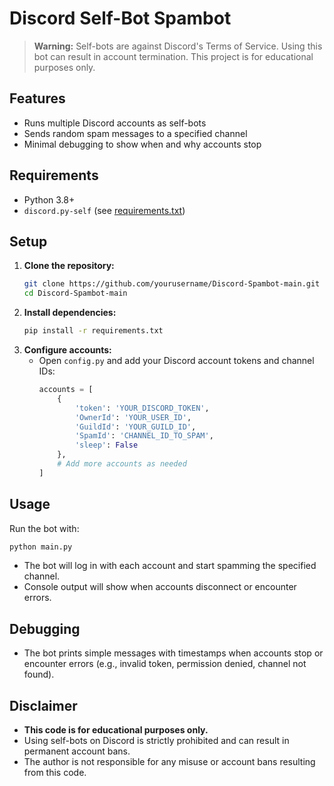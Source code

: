 # Discord Self-Bot Spambot

> **Warning:** Self-bots are against Discord's Terms of Service. Using this bot can result in account termination. This project is for educational purposes only.

## Features
- Runs multiple Discord accounts as self-bots
- Sends random spam messages to a specified channel
- Minimal debugging to show when and why accounts stop

## Requirements
- Python 3.8+
- `discord.py-self` (see [requirements.txt](requirements.txt))

## Setup
1. **Clone the repository:**
   ```sh
   git clone https://github.com/yourusername/Discord-Spambot-main.git
   cd Discord-Spambot-main
   ```
2. **Install dependencies:**
   ```sh
   pip install -r requirements.txt
   ```
3. **Configure accounts:**
   - Open `config.py` and add your Discord account tokens and channel IDs:
     ```python
     accounts = [
         {
             'token': 'YOUR_DISCORD_TOKEN',
             'OwnerId': 'YOUR_USER_ID',
             'GuildId': 'YOUR_GUILD_ID',
             'SpamId': 'CHANNEL_ID_TO_SPAM',
             'sleep': False
         },
         # Add more accounts as needed
     ]
     ```

## Usage
Run the bot with:
```sh
python main.py
```

- The bot will log in with each account and start spamming the specified channel.
- Console output will show when accounts disconnect or encounter errors.

## Debugging
- The bot prints simple messages with timestamps when accounts stop or encounter errors (e.g., invalid token, permission denied, channel not found).

## Disclaimer
- **This code is for educational purposes only.**
- Using self-bots on Discord is strictly prohibited and can result in permanent account bans.
- The author is not responsible for any misuse or account bans resulting from this code.
